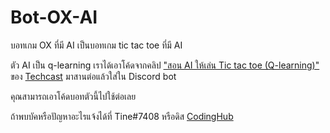 # Bot-OX-AI
บอทเกม OX ที่มี AI เป็นบอทเกม tic tac toe ที่มี AI

ตัว AI เป็น q-learning เราได้เอาโค้ดจากคลิป ["สอน AI ให้เล่น Tic tac toe (Q-learning)"](https://www.youtube.com/watch?v=Sji6vyI4WSw) ของ [Techcast](https://www.youtube.com/c/Techcast) มาสานต่อแล้วใส่ใน Discord bot

คุณสามารถเอาโค้ดบอทตัวนี้ไปใช้ต่อเลย

ถ้าพบบัคหรือปัญหาอะไรแจ้งได้ที่ Tine#7408 หรือดิส [CodingHub](้https://discord.gg/MQGENRsTQE)
